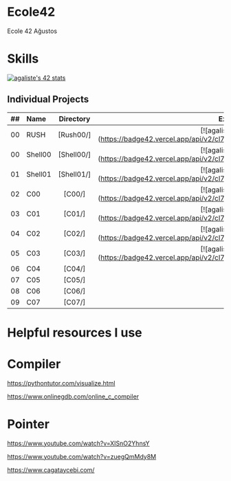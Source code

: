 # Ecole42
Ecole 42 Ağustos


# Skills #
[![agaliste's 42 stats](https://badge42.vercel.app/api/v2/cl7nelx3c00440gl9pb68ajk4/stats?cursusId=9&coalitionId=undefined)](https://github.com/JaeSeoKim/badge42)

## Individual Projects

|  ##  |   Name    | Directory | Exercises   | Mark |
|:----:|:-----------------------------------|:-------------:|:------------------:|:--------------:|
|  00  |RUSH       | [Rush00/]          | [![agaliste's 42 stats] (https://badge42.vercel.app/api/v2/cl7nelx3c00440gl9pb68ajk4/project/2744243)
|  00  |Shell00    | [Shell00/]         | [![agaliste's 42 stats]  (https://badge42.vercel.app/api/v2/cl7nelx3c00440gl9pb68ajk4/project/2737894)
|  01  |Shell01    | [Shell01/]         | [![agaliste's 42 stats] (https://badge42.vercel.app/api/v2/cl7nelx3c00440gl9pb68ajk4/project/2756486)
|  02  |C00        | [C00/]             | [![agaliste's 42 stats] (https://badge42.vercel.app/api/v2/cl7nelx3c00440gl9pb68ajk4/project/2742764)
|  03  |C01        | [C01/]             | [![agaliste's 42 stats] (https://badge42.vercel.app/api/v2/cl7nelx3c00440gl9pb68ajk4/project/2750464)
|  04  |C02        | [C02/]             | [![agaliste's 42 stats] (https://badge42.vercel.app/api/v2/cl7nelx3c00440gl9pb68ajk4/project/2763866)
|  05  |C03        | [C03/]             | [![agaliste's 42 stats] (https://badge42.vercel.app/api/v2/cl7nelx3c00440gl9pb68ajk4/project/2765653)
|  06  |C04        | [C04/]             |
|  07  |C05        | [C05/]             |
|  08  |C06        | [C06/]             |
|  09  |C07        | [C07/]             |


# Helpful resources I use #

# Compiler #
https://pythontutor.com/visualize.html

https://www.onlinegdb.com/online_c_compiler

# Pointer #

https://www.youtube.com/watch?v=XISnO2YhnsY

https://www.youtube.com/watch?v=zuegQmMdy8M

https://www.cagataycebi.com/
